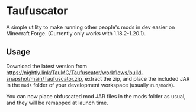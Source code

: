 # Taufuscator

A simple utility to make running other people's mods in dev easier on Minecraft Forge. (Currently only works with 1.18.2-1.20.1).

## Usage

Download the latest version from https://nightly.link/TauMC/Taufuscator/workflows/build-snapshot/main/Taufuscator.zip,
extract the zip, and place the included JAR in the `mods` folder of your development workspace (usually `run/mods`).

You can now place obfuscated mod JAR files in the mods folder as usual, and they will be remapped at launch time.
